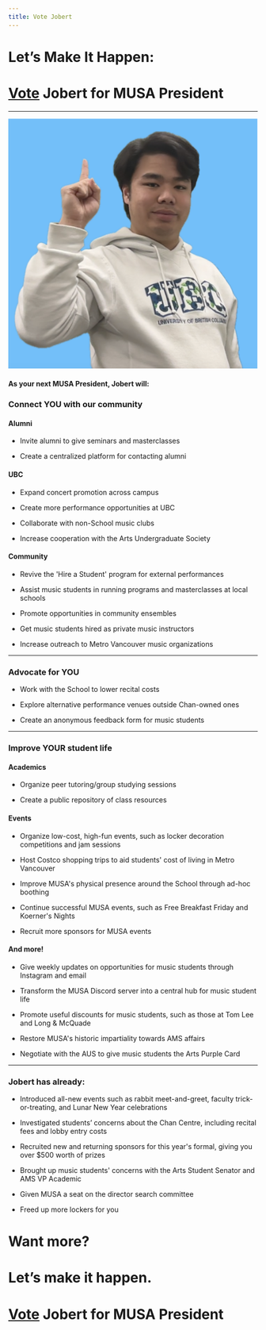 ```yaml
---
title: Vote Jobert
---
```

# Let’s Make It Happen:
# [Vote](https://ams.simplyvoting.com) Jobert for MUSA President

***
<img src ="./assets/images/LMIH.png" alt="Let's Make It Happen"/>

#### As your next MUSA President, Jobert will:
### Connect YOU with our community
#### Alumni
- Invite alumni to give seminars and masterclasses

- Create a centralized platform for contacting alumni

#### UBC
- Expand concert promotion across campus

- Create more performance opportunities at UBC

- Collaborate with non-School music clubs

- Increase cooperation with the Arts Undergraduate Society

#### Community
- Revive the 'Hire a Student' program for external performances

- Assist music students in running programs and masterclasses at local schools

- Promote opportunities in community ensembles

- Get music students hired as private music instructors

- Increase outreach to Metro Vancouver music organizations

***
### Advocate for YOU
- Work with the School to lower recital costs

- Explore alternative performance venues outside Chan-owned ones

- Create an anonymous feedback form for music students

***
### Improve YOUR student life
#### Academics
- Organize peer tutoring/group studying sessions

- Create a public repository of class resources

#### Events
- Organize low-cost, high-fun events, such as locker decoration competitions and jam sessions

- Host Costco shopping trips to aid students' cost of living in Metro Vancouver

- Improve MUSA's physical presence around the School through ad-hoc boothing

- Continue successful MUSA events, such as Free Breakfast Friday and Koerner's Nights

- Recruit more sponsors for MUSA events

#### And more!
- Give weekly updates on opportunities for music students through Instagram and email

- Transform the MUSA Discord server into a central hub for music student life

- Promote useful discounts for music students, such as those at Tom Lee and Long & McQuade

- Restore MUSA's historic impartiality towards AMS affairs

- Negotiate with the AUS to give music students the Arts Purple Card

***
### Jobert has already:
- Introduced all-new events such as rabbit meet-and-greet, faculty trick-or-treating, and Lunar New Year celebrations

- Investigated students’ concerns about the Chan Centre, including recital fees and lobby entry costs

- Recruited new and returning sponsors for this year's formal, giving you over $500 worth of prizes

- Brought up music students' concerns with the Arts Student Senator and AMS VP Academic

- Given MUSA a seat on the director search committee

- Freed up more lockers for you

# Want more?
# Let’s make it happen.
# [Vote](https://ams.simplyvoting.com) Jobert for MUSA President
